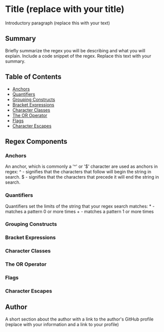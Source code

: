 # Title (replace with your title)

Introductory paragraph (replace this with your text)

## Summary

Briefly summarize the regex you will be describing and what you will explain. Include a code snippet of the regex. Replace this text with your summary.

## Table of Contents

- [Anchors](#anchors)
- [Quantifiers](#quantifiers)
- [Grouping Constructs](#grouping-constructs)
- [Bracket Expressions](#bracket-expressions)
- [Character Classes](#character-classes)
- [The OR Operator](#the-or-operator)
- [Flags](#flags)
- [Character Escapes](#character-escapes)

## Regex Components

### Anchors
An anchor, which is commonly a '^' or '$' character are used as anchors in regex:
^ - signifies that the characters that follow will begin the string in search.
$ - signifies that the characters that precede it will end the string in search.

### Quantifiers
Quantifiers set the limits of the string that your regex search matches:
\* - matches a pattern 0 or more times
\+ - matches a pattern 1 or more times
### Grouping Constructs

### Bracket Expressions

### Character Classes

### The OR Operator

### Flags

### Character Escapes

## Author

A short section about the author with a link to the author's GitHub profile (replace with your information and a link to your profile)
